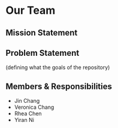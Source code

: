 # Our Team

## Mission Statement

## Problem Statement
(defining what the goals of the repository)

## Members & Responsibilities

- Jin Chang
- Veronica Chang
- Rhea Chen
- Yiran Ni
